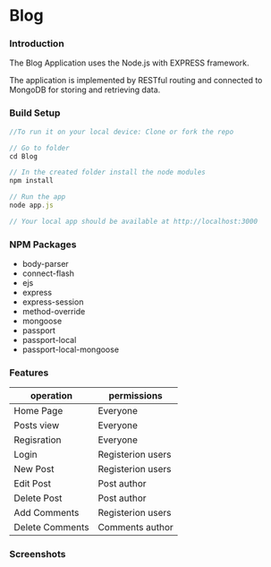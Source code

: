 # Blog 

### Introduction
The Blog Application uses the Node.js with EXPRESS framework.

The application is implemented by RESTful routing and connected to MongoDB for storing and retrieving data.
### Build Setup
```javascript
//To run it on your local device: Clone or fork the repo

// Go to folder
cd Blog

// In the created folder install the node modules
npm install

// Run the app
node app.js

// Your local app should be available at http://localhost:3000
```
### NPM Packages
- body-parser
- connect-flash
- ejs
- express
- express-session
- method-override
- mongoose
- passport
- passport-local
- passport-local-mongoose

### Features
operation | permissions
------------- | -------------
Home Page | Everyone
Posts view | Everyone
Regisration | Everyone
Login | Registerion users
New Post | Registerion users
Edit Post | Post author
Delete Post | Post author
Add Comments | Registerion users
Delete Comments | Comments author

### Screenshots

